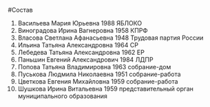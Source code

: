 #Состав
1. Васильева Мария Юрьевна 1988 ЯБЛОКО
2. Виноградова Ирина Вагнеровна 1958 КПРФ
3. Власова Светлана Афанасьевна 1948 Трудовая партия России
4. Ильина Татьяна Александровна 1964 СР
5. Лебедева Татьяна Александровна 1962 ЕР
6. Паньшин Евгений Александрович 1984 ЛДПР
7. Попова Татьяна Владимировна 1963 собрание-дом
8. Пуськова Людмила Николаевна 1951 собрание-работа
9. Цветкова Евгения Михайловна 1959 собрание-работа
10. Шушкова Ирина Витальевна 1959 представительный орган муниципального образования
